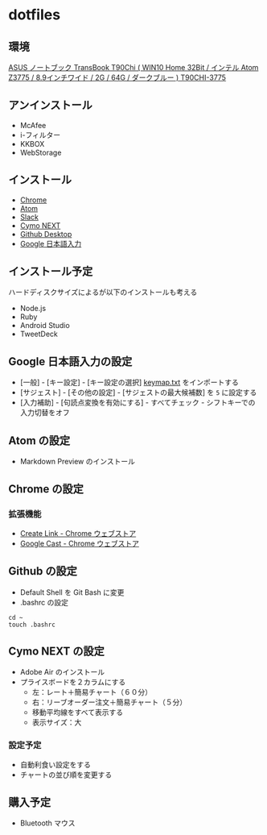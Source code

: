 # dotfiles

## 環境

<a rel="nofollow" href="http://www.amazon.co.jp/gp/product/B017I4RPR6/ref=as_li_ss_tl?ie=UTF8&camp=247&creative=7399&creativeASIN=B017I4RPR6&linkCode=as2&tag=infirmaria112-22">ASUS ノートブック TransBook T90Chi ( WIN10 Home 32Bit / インテル Atom Z3775 / 8.9インチワイド / 2G / 64G / ダークブルー ) T90CHI-3775</a><img src="http://ir-jp.amazon-adsystem.com/e/ir?t=infirmaria112-22&l=as2&o=9&a=B017I4RPR6" width="1" height="1" border="0" alt="" style="border:none !important; margin:0px !important;" />

## アンインストール

- McAfee
- i-フィルター
- KKBOX
- WebStorage

## インストール

- [Chrome](https://www.google.co.jp/chrome/browser/desktop/index.html)
- [Atom](https://atom.io/)
- [Slack](https://slack.com/downloads)
- [Cymo NEXT](http://www.cymo.jp/next/download/index.html)
- [Github Desktop](https://desktop.github.com/)
- [Google 日本語入力](https://www.google.co.jp/ime/)

## インストール予定

ハードディスクサイズによるが以下のインストールも考える

- Node.js
- Ruby
- Android Studio
- TweetDeck

## Google 日本語入力の設定

- [一般] - [キー設定] - [キー設定の選択] [keymap.txt](keymap.txt) をインポートする
- [サジェスト] - [その他の設定] - [サジェストの最大候補数] を `5` に設定する
- [入力補助] - [句読点変換を有効にする] - すべてチェック - シフトキーでの入力切替をオフ

## Atom の設定

- Markdown Preview のインストール

## Chrome の設定

### 拡張機能

- [Create Link - Chrome ウェブストア](https://chrome.google.com/webstore/detail/create-link/gcmghdmnkfdbncmnmlkkglmnnhagajbm/related?hl=ja)
- [Google Cast - Chrome ウェブストア](https://chrome.google.com/webstore/detail/google-cast/boadgeojelhgndaghljhdicfkmllpafd)

## Github の設定

- Default Shell を Git Bash に変更
- .bashrc の設定

```
cd ~
touch .bashrc
```

## Cymo NEXT の設定

- Adobe Air のインストール
- プライスボードを２カラムにする　　　　
  - 左：レート＋簡易チャート（６０分）
  - 右：リーブオーダー注文＋簡易チャート（５分）
  - 移動平均線をすべて表示する
  - 表示サイズ：大

### 設定予定

- 自動利食い設定をする
- チャートの並び順を変更する

## 購入予定

- Bluetooth マウス
